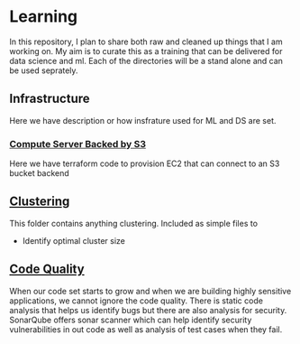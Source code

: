 # Learning

In this repository, I plan to share both raw and cleaned up things that I am working on. My aim is to curate this as a training that can be delivered for data science and ml. Each of the directories will be a stand alone and can be used seprately.

## Infrastructure

 Here we have description or how insfrature used for ML and DS are set.

### [Compute Server Backed by S3](Infrastructure/compute-server-storage)

Here we have terraform code to provision EC2 that can connect to an S3 bucket backend

## [Clustering](Clustering)

This folder contains anything clustering. Included as simple files to

- Identify optimal cluster size

## [Code Quality](CodeQuality)

When our code set starts to grow and when we are building highly sensitive applications, we cannot ignore the code quality. There is static code analysis that helps us identify bugs but there are also analysis for security. SonarQube offers sonar scanner which can help identify security vulnerabilities in out code as well as analysis of test cases when they fail.
